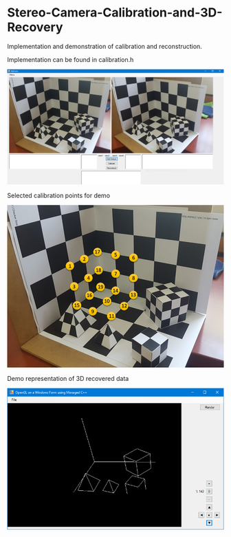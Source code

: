 # Stereo-Camera-Calibration-and-3D-Recovery
Implementation and demonstration of calibration and reconstruction.

Implementation can be found in calibration.h

![Screenshot](screenshot.png)

Selected calibration points for demo

![Screenshot](points.png)

Demo representation of 3D recovered data

![Screenshot](demo.png)
